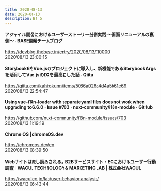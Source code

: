 ```yaml
---
title: 2020-08-13
date: 2020-08-13
description: B! 5
---
```


#### アジャイル開発におけるユーザーストーリー分割実践 〜画面リニューアルの裏側〜 - BASE開発チームブログ
https://devblog.thebase.in/entry/2020/08/13/110000<br>
2020/08/13 23:00:15<br>


#### Storybook6をVue.jsのプロジェクトに導入し、新機能であるStorybook Argsを活用してVue.jsのDXを最高にした話 - Qiita
https://qiita.com/kahirokunn/items/5086a026c4d4a5b61e69<br>
2020/08/13 22:54:47<br>


#### Using vue-i18n-loader with separate yaml files does not work when upgrading to 6.6.0 · Issue #703 · nuxt-community/i18n-module · GitHub
https://github.com/nuxt-community/i18n-module/issues/703<br>
2020/08/13 11:19:19<br>


#### Chrome OS | chromeOS.dev
https://chromeos.dev/en<br>
2020/08/13 08:39:50<br>


#### Webサイトは流し読みされる。B2Bサービスサイト・ECにおけるユーザー行動調査｜WACUL TECHNOLOGY & MARKETING LAB | 株式会社WACUL
https://wacul.co.jp/lab/user-behavior-analysis/<br>
2020/08/13 06:43:44<br>


